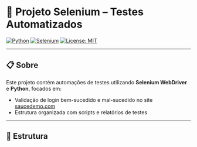 # 🚀 Projeto Selenium – Testes Automatizados

[![Python](https://img.shields.io/badge/Python-3.12-blue?logo=python)](https://www.python.org/)
[![Selenium](https://img.shields.io/badge/Selenium-4.31-green?logo=selenium)](https://www.selenium.dev/)
[![License: MIT](https://img.shields.io/badge/License-MIT-yellow.svg)](LICENSE)

---

## 📋 Sobre

Este projeto contém automações de testes utilizando **Selenium WebDriver** e **Python**, focados em:

- Validação de login bem-sucedido e mal-sucedido no site [saucedemo.com](https://www.saucedemo.com/)
- Estrutura organizada com scripts e relatórios de testes

---

## 📂 Estrutura

